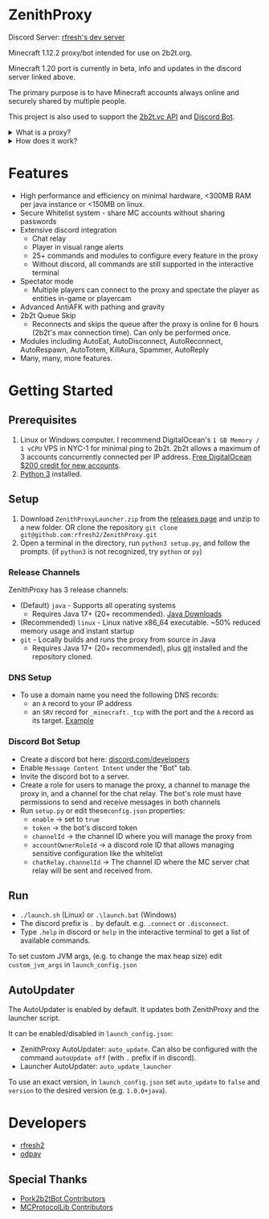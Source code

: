 # ZenithProxy

Discord Server: [rfresh's dev server](https://discord.gg/nJZrSaRKtb)

Minecraft 1.12.2 proxy/bot intended for use on 2b2t.org. 

Minecraft 1.20 port is currently in beta, info and updates in the discord server linked above.

The primary purpose is to have Minecraft accounts always online and securely shared by multiple people.

This project is also used to support the [2b2t.vc API](https://api.2b2t.vc) and [Discord Bot](https://bot.2b2t.vc).

<details>
    <summary>What is a proxy?</summary>

    This proxy itself consists of two components:
    1. A Minecraft Server ("Proxy Server")
    2. A Minecraft Client ("Proxy Client")

    Players use a Minecraft client to connect to the Proxy Server as you would a normal MC server.
    The Proxy Client connects to a destination MC server (i.e. 2b2t.org).
    The Player's packets to the Proxy Server get forwarded to the Proxy Client which forwards them to the destination
    MC server.
    
    Player MC Client -> Proxy Server -> Proxy Client -> MC Server
    
    When no Player Client is connected the Proxy Client can still act as a bot: moving around, chatting, etc.
</details>

<details>
    <summary>How does it work?</summary>

    The Proxy caches the client's world state including chunks, entities, other players, etc. to allow Player Clients to connect at any time.

    The Proxy is also able to read/modify/cancel/send arbitrary packets in either direction at any time. This is used to simulate
    player movements, spectator mode, discord chat relay, and more.
</details>

# Features

* High performance and efficiency on minimal hardware, <300MB RAM per java instance or <150MB on linux.
* Secure Whitelist system - share MC accounts without sharing passwords
* Extensive discord integration
    * Chat relay
    * Player in visual range alerts
    * 25+ commands and modules to configure every feature in the proxy
    * Without discord, all commands are still supported in the interactive terminal
* Spectator mode
  * Multiple players can connect to the proxy and spectate the player as entities in-game or playercam
* Advanced AntiAFK with pathing and gravity
* 2b2t Queue Skip
  * Reconnects and skips the queue after the proxy is online for 6 hours (2b2t's max connection time). Can only be performed once.
* Modules including AutoEat, AutoDisconnect, AutoReconnect, AutoRespawn, AutoTotem, KillAura, Spammer, AutoReply
* Many, many, more features.

# Getting Started

## Prerequisites

1. Linux or Windows computer. I recommend DigitalOcean's `1 GB Memory / 1 vCPU` VPS in NYC-1 for
   minimal ping to 2b2t. 2b2t allows a maximum of 3 accounts concurrently connected per IP address.
   [Free DigitalOcean $200 credit for new accounts](https://m.do.co/c/3a3a226e4936).
2. [Python 3](https://www.python.org/downloads/) installed.

## Setup

1. Download `ZenithProxyLauncher.zip` from the [releases page](https://github.com/rfresh2/ZenithProxy/releases/launcher) and unzip to a new folder. 
OR clone the repository `git clone git@github.com:rfresh2/ZenithProxy.git`
2. Open a terminal in the directory, run `python3 setup.py`, and follow the prompts. (if `python3` is not recognized, try `python` or `py`)

### Release Channels

ZenithProxy has 3 release channels:

* (Default) `java` - Supports all operating systems
  * Requires Java 17+ (20+ recommended). [Java Downloads](https://adoptium.net/)
* (Recommended) `linux` - Linux native x86_64 executable. ~50% reduced memory usage and instant startup
* `git` - Locally builds and runs the proxy from source in Java
  * Requires Java 17+ (20+ recommended), plus [git](https://git-scm.com/downloads) installed and the repository cloned.


### DNS Setup

* To use a domain name you need the following DNS records:
  * an `A` record to your IP address
  * an `SRV` record for `_minecraft._tcp` with the port and the `A` record as its target. [Example](https://cdn.discordapp.com/attachments/971140948593635335/1139099459431698463/firefox_GSnrLzpsR3.png)

### Discord Bot Setup

* Create a discord bot here: [discord.com/developers](https://discord.com/developers/)
* Enable `Message Content Intent` under the "Bot" tab.
* Invite the discord bot to a server.
* Create a role for users to manage the proxy, a channel to manage the 
  proxy in, and a channel for the chat relay. The bot's role must have permissions to send and receive messages in both channels
* Run `setup.py` or edit these`config.json` properties:
  * `enable` -> set to `true`
  * `token` -> the bot's discord token
  * `channelId` -> the channel ID where you will manage the proxy from
  * `accountOwnerRoleId` -> a discord role ID that allows managing sensitive configuration like the whitelist
  * `chatRelay.channelId` -> The channel ID where the MC server chat relay will be sent and received from.

## Run

* `./launch.sh` (Linux) or `.\launch.bat` (Windows)
* The discord prefix is `.` by default. e.g. `.connect` or `.disconnect`.
* Type `.help` in discord or `help` in the interactive terminal to get a list of available commands.

To set custom JVM args, (e.g. to change the max heap size) edit `custom_jvm_args` in `launch_config.json`

## AutoUpdater

The AutoUpdater is enabled by default. It updates both ZenithProxy and the launcher script. 

It can be enabled/disabled in `launch_config.json`:
* ZenithProxy AutoUpdater: `auto_update`. Can also be configured with the command `autoUpdate off` (with `.` prefix if in discord).
* Launcher AutoUpdater: `auto_update_launcher`

To use an exact version, in `launch_config.json` set `auto_update` to `false` and `version` to the desired version (e.g. `1.0.0+java`).

# Developers

* [rfresh2](https://github.com/rfresh2)
* [odpay](https://github.com/odpay)

## Special Thanks

* [Pork2b2tBot Contributors](https://github.com/PorkStudios/Pork2b2tBot/graphs/contributors)
* [MCProtocolLib Contributors](https://github.com/GeyserMC/MCProtocolLib/graphs/contributors)
